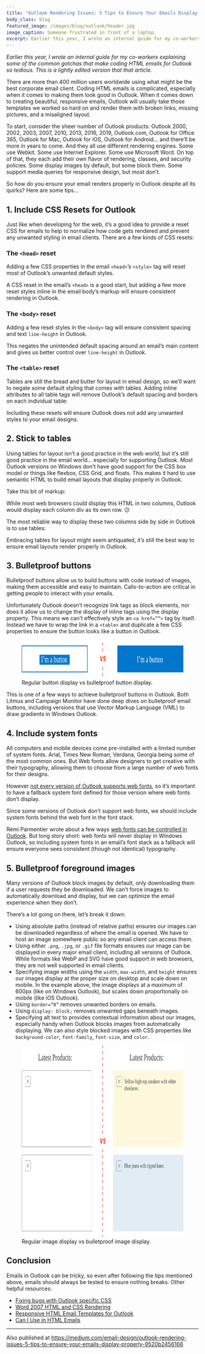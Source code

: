 ```yaml
---
title: "Outlook Rendering Issues: 5 Tips to Ensure Your Emails Display Properly"
body_class: blog
featured_image: /images/blog/outlook/header.jpg
image_caption: Someone frustrated in front of a laptop.
excerpt: Earlier this year, I wrote an internal guide for my co-workers explaining some of the common gotchas that make coding HTML emails for Outlook so tedious. This is a lightly edited version that that article.
---
```


_Earlier this year, I wrote an internal guide for my co-workers explaining some of the common gotchas that make coding HTML emails for Outlook so tedious. This is a lightly edited version that that article._

There are more than 400 million users worldwide using what might be the best corporate email client. Coding HTML emails is complicated, especially when it comes to making them look good in Outlook. When it comes down to creating beautiful, responsive emails, Outlook will usually take those templates we worked so hard on and render them with broken links, missing pictures, and a misaligned layout.

To start, consider the sheer number of Outlook products: Outlook 2000, 2002, 2003, 2007, 2010, 2013, 2016, 2019, Outlook.com, Outlook for Office 365, Outlook for Mac, Outlook for iOS, Outlook for Android… and there’ll be more in years to come. And they all use different rendering engines. Some use Webkit. Some use Internet Explorer. Some use Microsoft Word. On top of that, they each add their own flavor of rendering, classes, and security policies. Some display images by default, but some block them. Some support media queries for responsive design, but most don’t.

So how do you ensure your email renders properly in Outlook despite all its quirks? Here are some tips…

## 1. Include CSS Resets for Outlook

Just like when developing for the web, it’s a good idea to provide a reset CSS for emails to help to normalize how code gets rendered and prevent any unwanted styling in email clients. There are a few kinds of CSS resets:

### The `<head>` reset

Adding a few CSS properties in the email `<head>`’s `<style>` tag will reset most of Outlook’s unwanted default styles.

<script src="https://gist.github.com/TedGoas/c5b0a1f391c62bd3c8e5c57e29341cc2.js"></script>

A CSS reset in the email’s `<head>` is a good start, but adding a few more reset styles inline in the email body’s markup will ensure consistent rendering in Outlook.

### The `<body>` reset

Adding a few reset styles in the `<body>` tag will ensure consistent spacing and text `line-height` in Outlook.

<script src="https://gist.github.com/TedGoas/f56ce31b744c1238e07aab6e9d8151a4.js"></script>

This negates the unintended default spacing around an email’s main content and gives us better control over `line-height` in Outlook.

### The `<table>` reset

Tables are still the bread and butter for layout in email design, so we’ll want to negate some default styling that comes with tables. Adding inline attributes to all table tags will remove Outlook’s default spacing and borders on each individual table:

<script src="https://gist.github.com/TedGoas/ea33edc1def277d088842c801962f243.js"></script>

Including these resets will ensure Outlook does not add any unwanted styles to your email designs.

## 2. Stick to tables

Using tables for layout isn’t a good practice in the web world, but it’s still good practice in the email world… especially for supporting Outlook. Most Outlook versions on Windows don’t have good support for the CSS box model or things like flexbox, CSS Grid, and floats. This makes it hard to use semantic HTML to build email layouts that display properly in Outlook.

Take this bit of markup:

<script src="https://gist.github.com/TedGoas/6d3427d99bed7966561ed4818706acd4.js"></script>

While most web browsers could display this HTML in two columns, Outlook would display each column div as its own row. 😕

The most reliable way to display these two columns side by side in Outlook is to use tables:

<script src="https://gist.github.com/TedGoas/56b5dc1446a93da51ea664e6b8f6d62b.js"></script>

Embracing tables for layout might seem antiquated, it’s still the best way to ensure email layouts render properly in Outlook.

## 3. Bulletproof buttons

Bulletproof buttons allow us to build buttons with code instead of images, making them accessible and easy to maintain. Calls-to-action are critical in getting people to interact with your emails.

Unfortunately Outlook doesn’t recognize link tags as block elements, nor does it allow us to change the display of inline tags using the display property. This means we can’t effectively style an `<a href=””>` tag by itself. Instead we have to wrap the link in a `<table>` and duplicate a few CSS properties to ensure the button looks like a button in Outlook.

<figure>
<div class="px-3 bg-gray-8 inline-block rounded">
    <img src="/images/blog/outlook/bulletproof-buttons.svg" alt="" width="736" height="100">
  </div>
  <figcaption>Regular button display vs bulletproof button display.</figcaption>
</figure>

<script src="https://gist.github.com/TedGoas/cc2f851f75e564c2ee343e34a79a1b88.js"></script>

This is one of a few ways to achieve bulletproof buttons in Outlook. Both Litmus and Campaign Monitor have done deep dives on bulletproof email buttons, including versions that use Vector Markup Language (VML) to draw gradients in Windows Outlook.

## 4. Include system fonts

All computers and mobile devices come pre-installed with a limited number of system fonts. Arial, Times New Roman, Verdana, Georgia being some of the most common ones. But Web fonts allow designers to get creative with their typography, allowing them to choose from a large number of web fonts for their designs.

However [not every version of Outlook supports web fonts](https://www.campaignmonitor.com/css/text-fonts/font-face/), so it’s important to have a fallback system font defined for those version where web fonts don’t display.

Since some versions of Outlook don’t support web fonts, we should include system fonts behind the web font in the font stack.

<script src="https://gist.github.com/TedGoas/468c87aed1ef1c8060211e10a2edf7ea.js"></script>

Rémi Parmentier wrote about a few ways [web fonts can be controlled in Outlook](https://emails.hteumeuleu.com/today-i-learned-about-mso-generic-font-family-85b0e4703079). But long story short: web fonts will never display in Windows Outlook, so including system fonts in an email’s font stack as a fallback will ensure everyone sees consistent (though not identical) typography.

## 5. Bulletproof foreground images

Many versions of Outlook block images by default, only downloading them if a user requests they be downloaded. We can’t force images to automatically download and display, but we can optimize the email experience when they don’t.

<script src="https://gist.github.com/TedGoas/242f97cd538e282c6d2ab16c9ff0c6c8.js"></script>

There’s a lot going on there, let’s break it down:
* Using absolute paths (instead of relative paths) ensures our images can be downloaded regardless of where the email is opened. We have to host an image somewhere public so any email client can access them.
* Using either `.png`, `.jpg`, or `.gif` file formats ensures our image can be displayed in every major email client, including all versions of Outlook. While formats like WebP and SVG have good support in web browsers, they are not well supported in email clients.
* Specifying image widths using the `width`, `max-width`, and `height` ensures our images display at the proper size on desktop and scale down on mobile. In the example above, the image displays at a maximum of 600px (like on Windows Outlook), but scales down proportionally on mobile (like iOS Outlook).
* Using `border=”0”` removes unwanted borders on emails.
* Using `display: block;` removes unwanted gaps beneath images.
* Specifying alt text to provides contextual information about our images, especially handy when Outlook blocks images from automatically displaying. We can also style blocked images with CSS properties like `background-color`, `font-family`, `font-size`, and `color`.

<figure>
<div class="px-3 bg-gray-8 inline-block rounded-sm">
    <img src="/images/blog/outlook/bulletproof-images.svg" alt="" width="736" height="500">
  </div>
    <figcaption>Regular image display vs bulletproof image display.</figcaption>
</figure>

## Conclusion

Emails in Outlook can be tricky, so even after following the tips mentioned above, emails should always be tested to ensure nothing breaks. Other helpful resources:

* [Fixing bugs with Outlook specific CSS](https://cm.engineering/fixing-bugs-with-outlook-specific-css-f4b8ae5be4f4)
* [Word 2007 HTML and CSS Rendering](http://msdn.microsoft.com/en-us/library/aa338201%28office.12%29.aspx)
* [Responsive HTML Email Templates for Outlook](https://htmlemail.io/)
* [Can I Use in HTML Emails](https://caniuse.email/)

<hr role="presentation" aria-role="hidden" class="hr-sm">

Also published at <a href="https://medium.com/email-design/outlook-rendering-issues-5-tips-to-ensure-your-emails-display-properly-9520b2456166">https://medium.com/email-design/outlook-rendering-issues-5-tips-to-ensure-your-emails-display-properly-9520b2456166</a>

